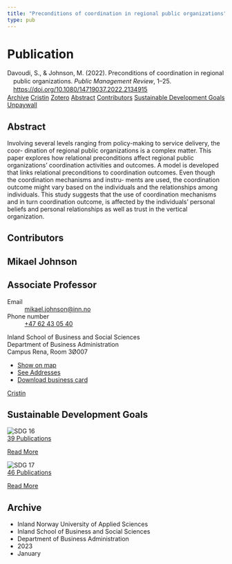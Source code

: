 ```yaml
---
title: "Preconditions of coordination in regional public organizations"
type: pub
---
```

<h1>Publication</h1>
<article id="csl-bib-container-PM2PWNHR" class="csl-bib-container">
  <div class="csl-bib-body" style="line-height: 1.35; padding-left: 1em; text-indent:-1em;">
  <div class="csl-entry">Davoudi, S., &amp; Johnson, M. (2022). Preconditions of coordination in regional public organizations. <i>Public Management Review</i>, 1&#x2013;25. <a href="https://doi.org/10.1080/14719037.2022.2134915">https://doi.org/10.1080/14719037.2022.2134915</a></div>
</div>
  <div class="csl-bib-buttons">
    <a href="#taxonomy-article-PM2PWNHR" class="csl-bib-button">Archive</a>
    <a href="https://app.cristin.no/results/show.jsf?id=2120788" alt="Cristin URL" class="csl-bib-button">Cristin</a>
    <a href="http://zotero.org/groups/5022929/items/PM2PWNHR" alt="Zotero URL" class="csl-bib-button">Zotero</a>
    <a href="#abstract-article-PM2PWNHR" class="csl-bib-button">Abstract</a>
    <a href="#contributors-article-PM2PWNHR" class="csl-bib-button">Contributors</a>
    <a href="#sdg-article-PM2PWNHR" class="csl-bib-button">Sustainable Development Goals</a>
    <a href="https://doi.org/10.1080/14719037.2022.2134915" class="csl-bib-button">Unpaywall</a>
  </div>
  <div id="csl-bib-meta-container-PM2PWNHR"></div>
</article>
<div id="csl-bib-meta-PM2PWNHR" class="csl-bib-meta">
  <article id="abstract-article-PM2PWNHR" class="abstract-article">
    <h1>Abstract</h1>
    Involving several levels ranging from policy-making to service delivery, the coor- dination of regional public organizations is a complex matter. This paper explores how relational preconditions affect regional public organizations’ coordination activities and outcomes. A model is developed that links relational preconditions to coordination outcomes. Even though the coordination mechanisms and instru- ments are used, the coordination outcome might vary based on the individuals and the relationships among individuals. This study suggests that the use of coordination mechanisms and in turn coordination outcome, is affected by the individuals’ personal beliefs and personal relationships as well as trust in the vertical organization.
  </article>
  <article id="contributors-article-PM2PWNHR" class="contributors-article">
    <h1>Contributors</h1>
    <div class="personas">
<div class="vrtx-hinn-person-card">
<div class="photo">
<i class="lar la-user-circle missing-person"></i>
</div>
<div class="info">
<hgroup><h1>Mikael Johnson</h1>
<h2>Associate Professor</h2>
</hgroup><dl>
<dt>Email</dt>
<dd>
<a href="mailto:mikael.johnson@inn.no">mikael.johnson@inn.no</a>
</dd>
<dt>Phone number</dt>
<dd><a href="tel:+4762430540">
+47 62 43 05 40
</a></dd>
</dl>
<p>
Inland School of Business and Social Sciences<br>
Department of Business Administration<br>
Campus Rena,
Room 3Ø007
</p>
<ul class="vrtx-hinn-links">
<li><a href="https://www.google.com/maps?q=61.13620,11.37454">Show on map</a></li>
<li><a href="https://www.inn.no/english/find-an-employee/mikael-johnson.html#vrtx-hinn-addresses">See Addresses</a></li>
<li><a href="https://www.inn.no/english/find-an-employee/mikael-johnson.html?vrtx=vcf">Download business card</a></li>
</ul>
</div>
</div>
<a href="https://app.cristin.no/persons/show.jsf?id=878661" alt="Cristin URL" class="personas-cristin">Cristin</a>
</div>
  </article>
  <article id="sdg-article-PM2PWNHR" class="sdg-article">
    <h1>Sustainable Development Goals</h1>
    <div class="sdg-container"><div id="sdg16" class="sdg">
<img src="{{< params subfolder >}}images/sdg/sdg16_en.png" class="image" alt="SDG 16">
<div class="sdg-overlay">
<a href="{{< params subfolder >}}en/archive/?sdg=16#archive" class="sdg-publication-count"><span>39</span> Publications</a>
<p><a href="https://sdgs.un.org/goals/goal16" class="sdg-read-more">Read More</a></p>
</div>
</div> <div id="sdg17" class="sdg">
<img src="{{< params subfolder >}}images/sdg/sdg17_en.png" class="image" alt="SDG 17">
<div class="sdg-overlay">
<a href="{{< params subfolder >}}en/archive/?sdg=17#archive" class="sdg-publication-count"><span>46</span> Publications</a>
<p><a href="https://sdgs.un.org/goals/goal17" class="sdg-read-more">Read More</a></p>
</div>
</div></div>
  </article>
  <article id="taxonomy-article-PM2PWNHR" class="taxonomy-article">
    <h1>Archive</h1>
    <ul>
      <li>Inland Norway University of Applied Sciences</li>
      <li>Inland School of Business and Social Sciences</li>
      <li>Department of Business Administration</li>
      <li>2023</li>
      <li>January</li>
    </ul>
  </article>
</div>
